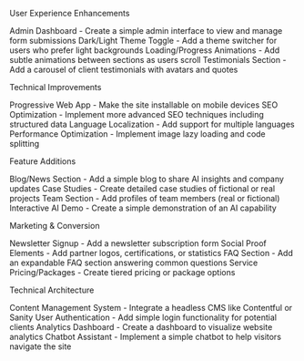 User Experience Enhancements

Admin Dashboard - Create a simple admin interface to view and manage form submissions
Dark/Light Theme Toggle - Add a theme switcher for users who prefer light backgrounds
Loading/Progress Animations - Add subtle animations between sections as users scroll
Testimonials Section - Add a carousel of client testimonials with avatars and quotes

Technical Improvements

Progressive Web App - Make the site installable on mobile devices
SEO Optimization - Implement more advanced SEO techniques including structured data
Language Localization - Add support for multiple languages
Performance Optimization - Implement image lazy loading and code splitting

Feature Additions

Blog/News Section - Add a simple blog to share AI insights and company updates
Case Studies - Create detailed case studies of fictional or real projects
Team Section - Add profiles of team members (real or fictional)
Interactive AI Demo - Create a simple demonstration of an AI capability

Marketing & Conversion

Newsletter Signup - Add a newsletter subscription form
Social Proof Elements - Add partner logos, certifications, or statistics
FAQ Section - Add an expandable FAQ section answering common questions
Service Pricing/Packages - Create tiered pricing or package options

Technical Architecture

Content Management System - Integrate a headless CMS like Contentful or Sanity
User Authentication - Add simple login functionality for potential clients
Analytics Dashboard - Create a dashboard to visualize website analytics
Chatbot Assistant - Implement a simple chatbot to help visitors navigate the site